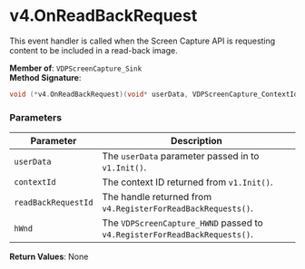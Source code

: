 # v4.OnReadBackRequest

This event handler is called when the Screen Capture API is requesting content to be included in a read-back image.

**Member of**: `VDPScreenCapture_Sink`  
**Method Signature**:  
```c
void (*v4.OnReadBackRequest)(void* userData, VDPScreenCapture_ContextId contextId, VDPScreenCapture_ReadBackRequestId readBackRequestId, VDPScreenCapture_HWND hWnd);
```

### Parameters

| Parameter          | Description                                                               |
|--------------------|---------------------------------------------------------------------------|
| `userData`         | The `userData` parameter passed in to `v1.Init()`.                        |
| `contextId`        | The context ID returned from `v1.Init()`.                                 |
| `readBackRequestId`| The handle returned from `v4.RegisterForReadBackRequests()`.              |
| `hWnd`             | The `VDPScreenCapture_HWND` passed to `v4.RegisterForReadBackRequests()`. |

**Return Values**: None


